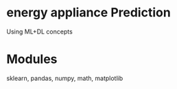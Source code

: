 # energy appliance Prediction

Using ML+DL concepts

# Modules

sklearn, pandas, numpy, math, matplotlib
